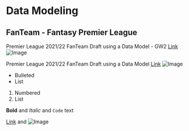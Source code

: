# Data Modeling

## FanTeam - Fantasy Premier League

Premier League 2021/22 FanTeam Draft using a Data Model - GW2
[Link](https://www.fanteamfocus.com/article/premier-league-2021-22-fanteam-draft-using-a-data-model-gw2)
![Image](https://uploads-ssl.webflow.com/5f08c1220fb124809bc0b166/6120b57b2596ea40775c83c8_son.png)

Premier League 2021/22 FanTeam Draft using a Data Model
[Link](https://www.fanteamfocus.com/article/premier-league-2021-22-fanteam-draft-using-a-data-model)
![Image](https://uploads-ssl.webflow.com/5f08c1220fb124809bc0b166/6116184deed94cf5b19e6e27_slaah1.png)

- Bulleted
- List

1. Numbered
2. List

**Bold** and _Italic_ and `Code` text

[Link](url) and ![Image](src)
